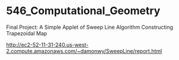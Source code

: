 # 546_Computational_Geometry
Final Project: A Simple Applet of Sweep Line Algorithm Constructing Trapezoidal Map

http://ec2-52-11-31-240.us-west-2.compute.amazonaws.com/~damonwy/SweepLine/report.html
